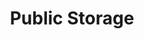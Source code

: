 ---
title: "Public Storage"
url: /vancouver/public-storage-northeast-ward-road/
shop: storage rental
---